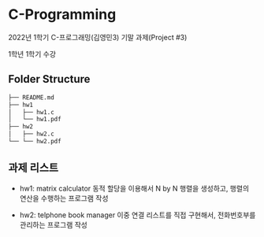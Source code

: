 # C-Programming
2022년 1학기 C-프로그래밍(김영민3) 기말 과제(Project #3)

1학년 1학기 수강

## Folder Structure
```bash
├── README.md
├── hw1
│   ├── hw1.c
│   └── hw1.pdf
├── hw2
│   ├── hw2.c
└── └── hw2.pdf
```

## 과제 리스트
- hw1: matrix calculator
동적 할당을 이용해서 N by N 행렬을 생성하고, 행렬의 연산을 수행하는 프로그램 작성

- hw2: telphone book manager
이중 연결 리스트를 직접 구현해서, 전화번호부를 관리하는 프로그램 작성

